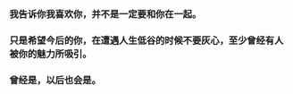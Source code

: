 ### 我告诉你我喜欢你，并不是一定要和你在一起。
### 只是希望今后的你，在遭遇人生低谷的时候不要灰心，至少曾经有人被你的魅力所吸引。
### 曾经是，以后也会是。

<!--
**luyumei/luyumei** is a ✨ _special_ ✨ repository because its `README.md` (this file) appears on your GitHub profile.

Here are some ideas to get you started:

- 🔭 I’m currently working on ...
- 🌱 I’m currently learning ...
- 👯 I’m looking to collaborate on ...
- 🤔 I’m looking for help with ...
- 💬 Ask me about ...
- 📫 How to reach me: ...
- 😄 Pronouns: ...
- ⚡ Fun fact: ...
-->
